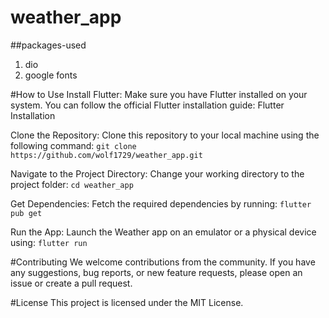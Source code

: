 # weather_app

##packages-used
1. dio
2. google fonts

#How to Use 
Install Flutter: Make sure you have Flutter installed on your system. You can follow the official Flutter installation guide: Flutter Installation

Clone the Repository: Clone this repository to your local machine using the following command: `git clone https://github.com/wolf1729/weather_app.git`

Navigate to the Project Directory: Change your working directory to the project folder: `cd weather_app`

Get Dependencies: Fetch the required dependencies by running: `flutter pub get`

Run the App: Launch the Weather app on an emulator or a physical device using: `flutter run`

#Contributing We welcome contributions from the community. If you have any suggestions, bug reports, or new feature requests, please open an issue or create a pull request.

#License This project is licensed under the MIT License.
